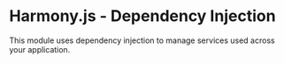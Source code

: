 Harmony.js - Dependency Injection
=================================

This module uses dependency injection to manage services used across your application.